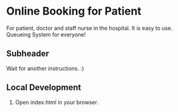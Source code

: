 # Online Booking for Patient

For patient, doctor and staff nurse in the hospital. It is easy to use. Queueing System for everyone!


## Subheader

Wait for another instructions. :)

## Local Development

1. Open index.html in your browser.
